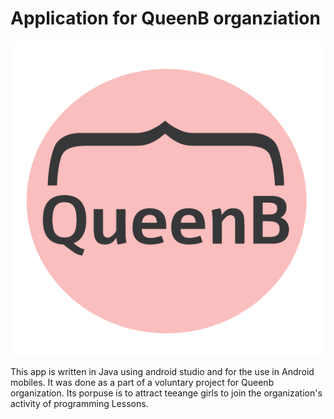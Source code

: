 # Application for QueenB organziation

![alt text](https://github.com/nevosmic/App-QueenB/blob/master/app/src/main/res/drawable-v24/trivia_q9_queenb.png "Logo Title Text 1")


This app is written in Java using android studio and for the use in Android mobiles. It was done as a part of a voluntary project for Queenb organization. Its porpuse is to attract teeange girls to join the organization's activity of programming Lessons. 


